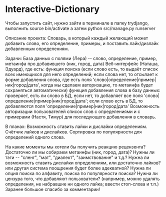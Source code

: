# Interactive-Dictionary

Чтобы запустить сайт, нужно зайти в терминале в папку trydjango, выполнить source bin/activate а затем python src/manage.py runserver

Описание проекта:
Словарь, в который каждый желающий может добавить слово, его определение, примеры, и поставить лайк/дизлайк добавленным определениям.

Задачи:
База данных с полями (Лера) -- слово, определение, пример, метаинфа про добавившего (ник, город, дата)
Веб-интерфейс (Наташа, Эдуард), где есть:
функция поиска (если слово есть, то выдаёт список всех имеющихся для него определений; если слова нет, то отсылает к форме добавления слова, где есть поля 'слово|определение|пример|ник|город|дата', когда мы сделаем авторизацию, то метаинфа будет сохраняться автоматически)
функция добавления слова в базу данных: проверяет, есть ли слово в БД, если нет, то добавляет все поля 'слово|определение|пример|ник|город|дата'; если слово есть в БД, то добавляются поля 'определение|пример|ник|город|дата'
Возможность авторизации пользователей
список слов с определениями и с примерами (Настя, Тимур) для последующего добавления в словарь.

В планах:
Возможность ставить лайки и дислайки определениям.
Счётчик лайков и дислайков.
Сортировка по популярности для определений одного слова.

На какие моменты мы хотели бы получить реакцию рецензента?
Достаточно ли мы собираем метаинфы (ник, город, дата)?
Нужны ли тэги -- "сленг", "мат", "диалект", "заимствование" и т.д.?
Нужна ли возможность ставить дислайки определениям, или достаточно лайков? или другая система поощрения будет более адекватной?
Нужна ли опция поиска по алфавиту, поиска по популярности поиска?
Нужна ли цензура того, что добавляют пользователи? (например, можно удалять определения, не набравшие ни одного лайка; ввести стоп-слова и т.п.)
Заранее большое спасибо за комментарии!

